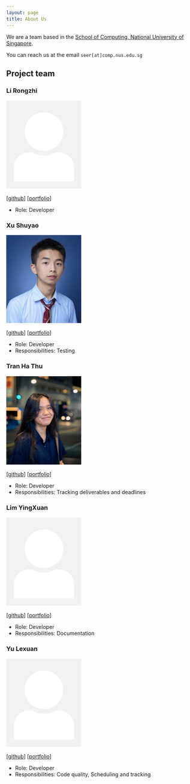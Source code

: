 ```yaml
---
layout: page
title: About Us
---
```


We are a team based in the [School of Computing, National University of Singapore](http://www.comp.nus.edu.sg).

You can reach us at the email `seer[at]comp.nus.edu.sg`

## Project team

### Li Rongzhi

<img src="images/li-rongzhi.png" width="200px">

[[github](https://github.com/li-rongzhi)]
[[portfolio](team/li-rongzhi.md)]

* Role: Developer

### Xu Shuyao

<img src="images/tim-siu.png" width="200px">

[[github](http://github.com/tim-siu)]
[[portfolio](team/tim-siu.md)]

* Role: Developer
* Responsibilities: Testing

### Tran Ha Thu

<img src="images/oeggy03.png" width="200px">

[[github](http://github.com/oeggy03)]
[[portfolio](team/oeggy03.md)]

* Role: Developer
* Responsibilities: Tracking deliverables and deadlines

### Lim YingXuan

<img src="images/lunaroddity.png" width="200px">

[[github](http://github.com/lunaroddity)] [[portfolio](team/lunaroddity.md)]

* Role: Developer
* Responsibilities: Documentation

### Yu Lexuan

<img src="images/nauxe.png" width="200px">


[[github](http://github.com/Nauxe)]
[[portfolio](team/nauxe.md)]

* Role: Developer
* Responsibilities: Code quality, Scheduling and tracking

